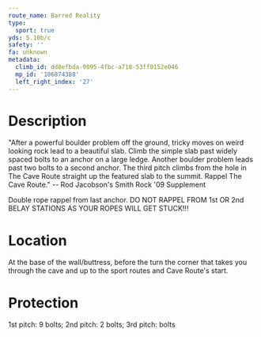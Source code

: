 ```yaml
---
route_name: Barred Reality
type:
  sport: true
yds: 5.10b/c
safety: ''
fa: unknown
metadata:
  climb_id: dd8efbda-9095-4fbc-a718-53ff0152e046
  mp_id: '106874388'
  left_right_index: '27'
---
```

# Description
"After a powerful boulder problem off the ground, tricky moves on weird looking rock lead to a beautiful slab. Climb the simple slab past widely spaced bolts to an anchor on a large ledge. Another boulder problem leads past two bolts to a second anchor. The third pitch climbs from the hole in The Cave Route straight up the featured slab to the summit. Rappel The Cave Route." -- Rod Jacobson's Smith Rock '09 Supplement

Double rope rappel from last anchor. DO NOT RAPPEL FROM 1st OR 2nd BELAY STATIONS AS YOUR ROPES WILL GET STUCK!!!

# Location
At the base of the wall/buttress, before the turn the corner that takes you through the cave and up to the sport routes and Cave Route's start.

# Protection
1st pitch: 9 bolts; 2nd pitch: 2 bolts; 3rd pitch: bolts
